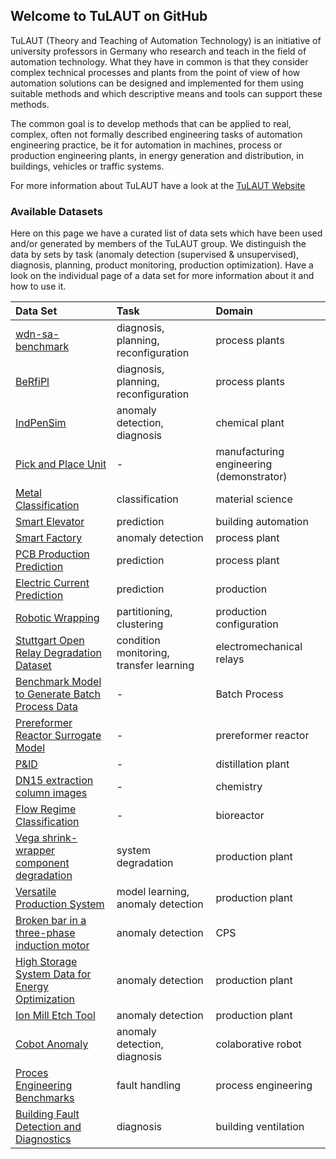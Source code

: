 ## Welcome to TuLAUT on GitHub

TuLAUT (Theory and Teaching of Automation Technology) is an initiative of university professors in Germany who research and teach in the field of automation technology. What they have in common is that they consider complex technical processes and plants from the point of view of how automation solutions can be designed and implemented for them using suitable methods and which descriptive means and tools can support these methods.

The common goal is to develop methods that can be applied to real, complex, often not formally described engineering tasks of automation engineering practice, be it for automation in machines, process or production engineering plants, in energy generation and distribution, in buildings, vehicles or traffic systems.

For more information about TuLAUT have a look at the [TuLAUT Website](http://tulaut.org/)


### Available Datasets

Here on this page we have a curated list of data sets which have been used and/or generated by members of the TuLAUT group. We distinguish the data by sets by task (anomaly detection (supervised & unsupervised), diagnosis, planning, product monitoring, production optimization). Have a look on the individual page of a data set for more information about it and how to use it.

| Data Set      | Task       | Domain |
|:-|:-|:-|
| [wdn-sa-benchmark](https://tulaut.github.io/ds_Water_Benchmark) | diagnosis, planning, reconfiguration | process plants |
| [BeRfiPl](https://tulaut.github.io/ds_BeRfiPl) | diagnosis, planning, reconfiguration| process plants |
| [IndPenSim](https://tulaut.github.io/ds_IndPenSim) | anomaly detection, diagnosis| chemical plant |
| [Pick and Place Unit](https://tulaut.github.io/ds_PPU) | - | manufacturing engineering (demonstrator) |
| [Metal Classification](https://tulaut.github.io/ds_Metal_Class) | classification | material science |
| [Smart Elevator](https://tulaut.github.io/ds_Smart_Elevator) | prediction | building automation |
| [Smart Factory](https://tulaut.github.io/ds_Smart_Factory) | anomaly detection | process plant |
| [PCB Production Prediction](https://tulaut.github.io/ds_PCB_Pred) | prediction | process plant |
| [Electric Current Prediction](https://tulaut.github.io/ds_Elec_Curr_Pred) | prediction | production |
| [Robotic Wrapping](https://tulaut.github.io/ds_Robo_Wrap) | partitioning, clustering | production configuration |
| [Stuttgart Open Relay Degradation Dataset](https://tulaut.github.io/ds_SOReDD) | condition monitoring, transfer learning | electromechanical relays |
| [Benchmark Model to Generate Batch Process Data](https://tulaut.github.io/ds_BatchProcessData) | - | Batch Process |
| [Prereformer Reactor Surrogate Model](https://tulaut.github.io/ds_PreformerReactor) | - | prereformer reactor |
| [P&ID](https://tulaut.github.io/ds_PandID) | - | distillation plant |
| [DN15 extraction column images](https://tulaut.github.io/ds_DN15) | - | chemistry |
| [Flow Regime Classification](https://tulaut.github.io/ds_FlowRegime) | - | bioreactor |
| [Vega shrink-wrapper component degradation](https://tulaut.github.io/ds_VegaShrinkWrapperComponentDegradation) | system degradation | production plant |
| [Versatile Production System](https://tulaut.github.io/ds_VersatileProductionSystem) | model learning, anomaly detection | production plant |
| [Broken bar in a three-phase induction motor](https://tulaut.github.io/ds_BrokenBarInThreePhaseInductionMotor) | anomaly detection | CPS |
| [High Storage System Data for Energy Optimization](https://tulaut.github.io/ds_HighStorageSystemDataforEnergyOptimization) | anomaly detection | production plant |
| [Ion Mill Etch Tool](https://tulaut.github.io/ds_PHMDataChallenge) | anomaly detection | production plant |
| [Cobot Anomaly](https://tulaut.github.io/ds_CobotAnomaly) | anomaly detection, diagnosis| colaborative robot |
| [Proces Engineering Benchmarks](https://tulaut.github.io/ds_ProcessEngineeringAIBench) | fault handling | process engineering |
| [Building Fault Detection and Diagnostics](https://tulaut.github.io/ds_MZVAV) | diagnosis | building ventilation |
